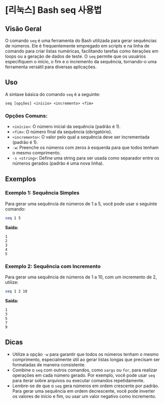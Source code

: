 # [리눅스] Bash seq 사용법

## Visão Geral
O comando `seq` é uma ferramenta do Bash utilizada para gerar sequências de números. Ele é frequentemente empregado em scripts e na linha de comando para criar listas numéricas, facilitando tarefas como iterações em loops ou a geração de dados de teste. O `seq` permite que os usuários especifiquem o início, o fim e o incremento da sequência, tornando-o uma ferramenta versátil para diversas aplicações.

## Uso
A sintaxe básica do comando `seq` é a seguinte:

```
seq [opções] <início> <incremento> <fim>
```

### Opções Comuns:
- `<início>`: O número inicial da sequência (padrão é 1).
- `<fim>`: O número final da sequência (obrigatório).
- `<incremento>`: O valor pelo qual a sequência deve ser incrementada (padrão é 1).
- `-w`: Preenche os números com zeros à esquerda para que todos tenham o mesmo comprimento.
- `-s <string>`: Define uma string para ser usada como separador entre os números gerados (padrão é uma nova linha).

## Exemplos
### Exemplo 1: Sequência Simples
Para gerar uma sequência de números de 1 a 5, você pode usar o seguinte comando:

```bash
seq 1 5
```
**Saída:**
```
1
2
3
4
5
```

### Exemplo 2: Sequência com Incremento
Para gerar uma sequência de números de 1 a 10, com um incremento de 2, utilize:

```bash
seq 1 2 10
```
**Saída:**
```
1
3
5
7
9
```

## Dicas
- Utilize a opção `-w` para garantir que todos os números tenham o mesmo comprimento, especialmente útil ao gerar listas longas que precisam ser formatadas de maneira consistente.
- Combine o `seq` com outros comandos, como `xargs` ou `for`, para realizar operações em cada número gerado. Por exemplo, você pode usar `seq` para iterar sobre arquivos ou executar comandos repetidamente.
- Lembre-se de que o `seq` gera números em ordem crescente por padrão. Para gerar uma sequência em ordem decrescente, você pode inverter os valores de início e fim, ou usar um valor negativo como incremento.